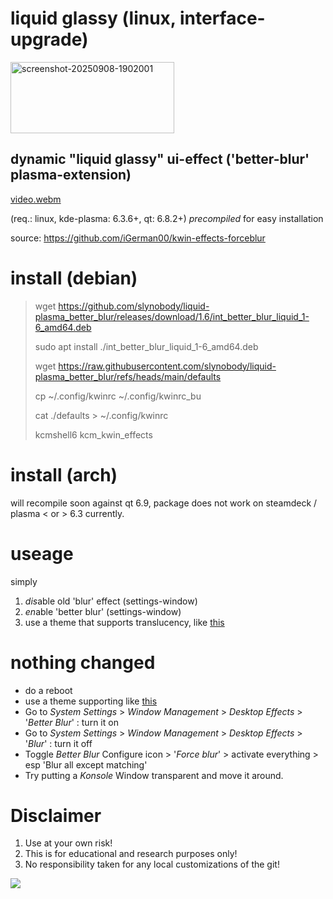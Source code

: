 # liquid glassy (linux, interface-upgrade)
<img width="262" height="114" alt="screenshot-20250908-1902001" src="https://github.com/user-attachments/assets/f3bc40d7-e854-4ae4-8c4f-f2a8738df662" />

## dynamic "liquid glassy" ui-effect ('better-blur' plasma-extension)
[video.webm](https://github.com/user-attachments/assets/ddb1f5be-c153-4187-a3bc-98f0710da18a)

(req.: linux, kde-plasma: 6.3.6+, qt: 6.8.2+)
*precompiled* for easy installation

source: https://github.com/iGerman00/kwin-effects-forceblur

# install (debian)
> wget https://github.com/slynobody/liquid-plasma_better_blur/releases/download/1.6/int_better_blur_liquid_1-6_amd64.deb
> 
> sudo apt install ./int_better_blur_liquid_1-6_amd64.deb
> 
> wget https://raw.githubusercontent.com/slynobody/liquid-plasma_better_blur/refs/heads/main/defaults
>
> cp ~/.config/kwinrc ~/.config/kwinrc_bu
> 
> cat ./defaults > ~/.config/kwinrc
> 
> kcmshell6 kcm_kwin_effects

# install (arch)
will recompile soon against qt 6.9, package does not work on steamdeck / plasma < or > 6.3 currently.

# useage
simply 
1. *dis*able old 'blur' effect (settings-window)
2. *en*able 'better blur' (settings-window)
3. use a theme that supports translucency, like [this](https://github.com/vinceliuice/MacTahoe-kde)

# nothing changed
* do a reboot
* use a theme supporting like [this](https://github.com/vinceliuice/MacTahoe-kde)
* Go to *System Settings* > *Window Management* > *Desktop Effects* > '*Better Blur*' : turn it on
* Go to *System Settings* > *Window Management* > *Desktop Effects* > '*Blur*' : turn it off
* Toggle *Better Blur* Configure icon > '*Force blur*' > activate everything > esp 'Blur all except matching'
* Try putting a *Konsole* Window transparent and move it around.

# Disclaimer
1. Use at your own risk!
2. This is for educational and research purposes only!
3. No responsibility taken for any local customizations of the git!


<a href="https://artsandculture.google.com/experiment/viola-the-bird/nAEJVwNkp-FnrQ?cp=e30."><img src="https://images.pling.com/img/00/00/78/78/79/2160403/proxy-image1.jpeg"/></a>
